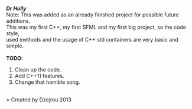 ***Dr Holly***
<br>Note: This was added as an already finished project for possible future additions.
<br>This was my first C++, my first SFML and my first big project, so the code style,
<br>used methods and the usage of C++ std containers are very basic and simple.
<br><br>
****TODO:****<br>
01. Clean up the code.<br>
02. Add C++11 features.<br>
03. Change that horrible song.<br>
<br>
> Created by Dzejrou 2013
